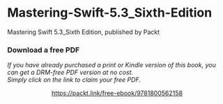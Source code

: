 # Mastering-Swift-5.3_Sixth-Edition
Mastering Swift 5.3_Sixth Edition, published by Packt
### Download a free PDF

 <i>If you have already purchased a print or Kindle version of this book, you can get a DRM-free PDF version at no cost.<br>Simply click on the link to claim your free PDF.</i>
<p align="center"> <a href="https://packt.link/free-ebook/9781800562158">https://packt.link/free-ebook/9781800562158 </a> </p>